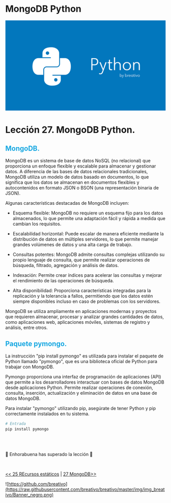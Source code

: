 # MongoDB Python

![](https://github.com/breativo/Python_by_breativo/blob/master/img/Banner_Python_by_breativo.png?raw=true)

# Lección 27. MongoDB Python.

<h2 style="color:#15A7E1">MongoDB.</h2>
MongoDB es un sistema de base de datos NoSQL (no relacional) que proporciona un enfoque flexible y escalable para almacenar y gestionar datos. A diferencia de las bases de datos relacionales tradicionales, MongoDB utiliza un modelo de datos basado en documentos, lo que significa que los datos se almacenan en documentos flexibles y autocontenidos en formato JSON o BSON (una representación binaria de JSON).

Algunas características destacadas de MongoDB incluyen:

* Esquema flexible: MongoDB no requiere un esquema fijo para los datos almacenados, lo que permite una adaptación fácil y rápida a medida que cambian los requisitos.

* Escalabilidad horizontal: Puede escalar de manera eficiente mediante la distribución de datos en múltiples servidores, lo que permite manejar grandes volúmenes de datos y una alta carga de trabajo.

* Consultas potentes: MongoDB admite consultas complejas utilizando su propio lenguaje de consulta, que permite realizar operaciones de búsqueda, filtrado, agregación y análisis de datos.

* Indexación: Permite crear índices para acelerar las consultas y mejorar el rendimiento de las operaciones de búsqueda.

* Alta disponibilidad: Proporciona características integradas para la replicación y la tolerancia a fallos, permitiendo que los datos estén siempre disponibles incluso en caso de problemas con los servidores.

MongoDB se utiliza ampliamente en aplicaciones modernas y proyectos que requieren almacenar, procesar y analizar grandes cantidades de datos, como aplicaciones web, aplicaciones móviles, sistemas de registro y análisis, entre otros.

<h2 style="color:#15A7E1">Paquete pymongo.</h2>
La instrucción "pip install pymongo" es utilizada para instalar el paquete de Python llamado "pymongo", que es una biblioteca oficial de Python para trabajar con MongoDB.

Pymongo proporciona una interfaz de programación de aplicaciones (API) que permite a los desarrolladores interactuar con bases de datos MongoDB desde aplicaciones Python. Permite realizar operaciones de conexión, consulta, inserción, actualización y eliminación de datos en una base de datos MongoDB.

Para instalar "pymongo" utilizando pip, asegúrate de tener Python y pip correctamente instalados en tu sistema.

````py
# Entrada
pip install pymongo
````

<br>
<br>

🎉 Enhorabuena has superado la lección 🎉

<br>

[<< 25 REcursos estáticos](../25_Recursos_Estáticos_Python) | [ 27 MongoDB>>](../27_MongoDB_Python)

![https://github.com/breativo](https://raw.githubusercontent.com/breativo/breativo/master/img/img_breativo/Banner_negro.png)



